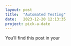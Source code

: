```yaml
---
layout: post
title:  "Automated Testing"
date:   2023-12-20 12:13:35
project: pick-a-date
---
```

You’ll find this post in your

